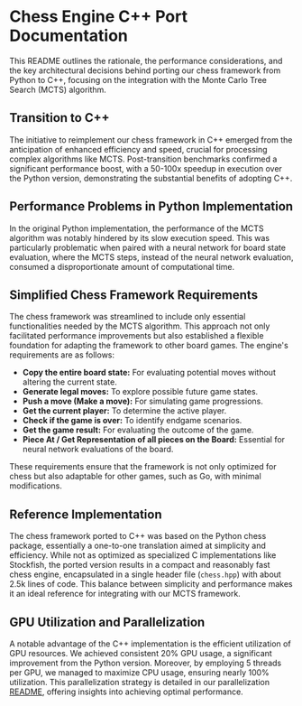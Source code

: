 # Chess Engine C++ Port Documentation

This README outlines the rationale, the performance considerations, and the key architectural decisions behind porting our chess framework from Python to C++, focusing on the integration with the Monte Carlo Tree Search (MCTS) algorithm.

## Transition to C++

The initiative to reimplement our chess framework in C++ emerged from the anticipation of enhanced efficiency and speed, crucial for processing complex algorithms like MCTS. Post-transition benchmarks confirmed a significant performance boost, with a 50-100x speedup in execution over the Python version, demonstrating the substantial benefits of adopting C++.

## Performance Problems in Python Implementation

In the original Python implementation, the performance of the MCTS algorithm was notably hindered by its slow execution speed. This was particularly problematic when paired with a neural network for board state evaluation, where the MCTS steps, instead of the neural network evaluation, consumed a disproportionate amount of computational time.

## Simplified Chess Framework Requirements

The chess framework was streamlined to include only essential functionalities needed by the MCTS algorithm. This approach not only facilitated performance improvements but also established a flexible foundation for adapting the framework to other board games. The engine's requirements are as follows:

- **Copy the entire board state:** For evaluating potential moves without altering the current state.
- **Generate legal moves:** To explore possible future game states.
- **Push a move (Make a move):** For simulating game progressions.
- **Get the current player:** To determine the active player.
- **Check if the game is over:** To identify endgame scenarios.
- **Get the game result:** For evaluating the outcome of the game.
- **Piece At / Get Representation of all pieces on the Board:** Essential for neural network evaluations of the board.

These requirements ensure that the framework is not only optimized for chess but also adaptable for other games, such as Go, with minimal modifications.

## Reference Implementation

The chess framework ported to C++ was based on the Python chess package, essentially a one-to-one translation aimed at simplicity and efficiency. While not as optimized as specialized C implementations like Stockfish, the ported version results in a compact and reasonably fast chess engine, encapsulated in a single header file (`chess.hpp`) with about 2.5k lines of code. This balance between simplicity and performance makes it an ideal reference for integrating with our MCTS framework.

## GPU Utilization and Parallelization

A notable advantage of the C++ implementation is the efficient utilization of GPU resources. We achieved consistent 20% GPU usage, a significant improvement from the Python version. Moreover, by employing 5 threads per GPU, we managed to maximize CPU usage, ensuring nearly 100% utilization. This parallelization strategy is detailed in our parallelization [README](../parallelization/README.md), offering insights into achieving optimal performance.
